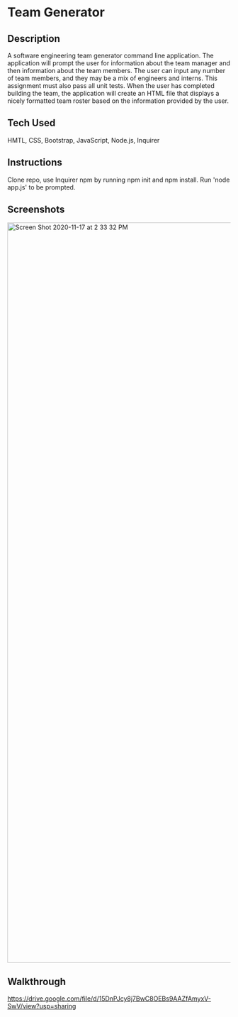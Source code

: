# Team Generator

## Description

A software engineering team generator command line application. The application will prompt the user for information about the team manager and then information about the team members. The user can input any number of team members, and they may be a mix of engineers and interns. This assignment must also pass all unit tests. When the user has completed building the team, the application will create an HTML file that displays a nicely formatted team roster based on the information provided by the user.

## Tech Used

HMTL, CSS, Bootstrap, JavaScript, Node.js, Inquirer

## Instructions

Clone repo, use Inquirer npm by running npm init and npm install. Run 'node app.js' to be prompted.

## Screenshots

<img width="1669" alt="Screen Shot 2020-11-17 at 2 33 32 PM" src="https://user-images.githubusercontent.com/70185995/99439811-acfed080-28e3-11eb-984e-df09517cb3bf.png">

## Walkthrough

https://drive.google.com/file/d/15DnPJcy8j7BwC8OEBs9AAZfAmyxV-SwV/view?usp=sharing
